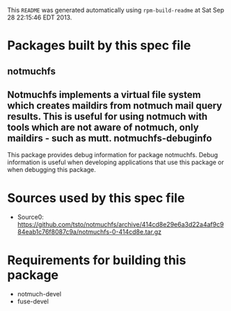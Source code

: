This `README` was generated automatically using `rpm-build-readme` at Sat Sep 28 22:15:46 EDT 2013.

Packages built by this spec file
================================

notmuchfs
-------------------------------------

Notmuchfs implements a virtual file system which creates maildirs from notmuch
mail query results. This is useful for using notmuch with tools which are not
aware of notmuch, only maildirs - such as mutt.
notmuchfs-debuginfo
-------------------------------------

This package provides debug information for package notmuchfs.
Debug information is useful when developing applications that use this
package or when debugging this package.

Sources used by this spec file
==============================

- Source0: https://github.com/tsto/notmuchfs/archive/414cd8e29e6a3d22a4af9c984eab1c76f8087c9a/notmuchfs-0-414cd8e.tar.gz

Requirements for building this package
======================================

- notmuch-devel
- fuse-devel
